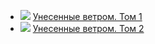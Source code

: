 * ![](/books/love_history/Маргарет%20Митчелл/Унесенные%20ветром.%20Том%201.jpg) [Унесенные ветром. Том 1](/books/love_history/Маргарет%20Митчелл/Унесенные%20ветром.%20Том%201)
* ![](/books/love_history/Маргарет%20Митчелл/Унесенные%20ветром.%20Том%202.jpg) [Унесенные ветром. Том 2](/books/love_history/Маргарет%20Митчелл/Унесенные%20ветром.%20Том%202)